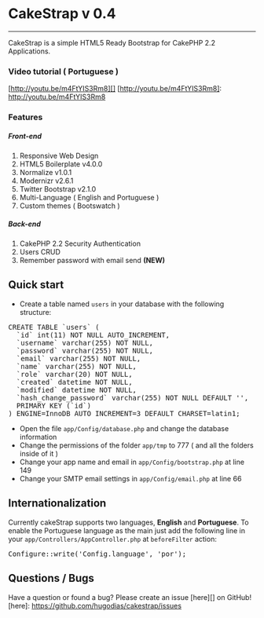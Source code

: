 # CakeStrap v 0.4
---
CakeStrap is a simple HTML5 Ready Bootstrap for CakePHP 2.2 Applications.


### Video tutorial ( Portuguese )
[http://youtu.be/m4FtYIS3Rm8][]
[http://youtu.be/m4FtYIS3Rm8]: http://youtu.be/m4FtYIS3Rm8


### Features
##### Front-end
1. Responsive Web Design
2. HTML5 Boilerplate v4.0.0
3. Normalize v1.0.1
4. Modernizr v2.6.1
5. Twitter Bootstrap v2.1.0
6. Multi-Language ( English and Portuguese )
7. Custom themes ( Bootswatch )

##### Back-end
1. CakePHP 2.2 Security Authentication
2. Users CRUD
3. Remember password with email send **(NEW)**


## Quick start

- Create a table named `users` in your database with the following structure:


<pre>CREATE TABLE `users` (
  `id` int(11) NOT NULL AUTO_INCREMENT,
  `username` varchar(255) NOT NULL,
  `password` varchar(255) NOT NULL,
  `email` varchar(255) NOT NULL,
  `name` varchar(255) NOT NULL,
  `role` varchar(20) NOT NULL,
  `created` datetime NOT NULL,
  `modified` datetime NOT NULL,
  `hash_change_password` varchar(255) NOT NULL DEFAULT '',
  PRIMARY KEY (`id`)
) ENGINE=InnoDB AUTO_INCREMENT=3 DEFAULT CHARSET=latin1;
</pre>


- Open the file `app/Config/database.php` and change the database information
- Change the permissions of the folder `app/tmp` to 777 ( and all the folders inside of it )
- Change your app name and email in `app/Config/bootstrap.php` at line 149
- Change your SMTP email settings in `app/Config/email.php` at line 66


## Internationalization

Currently cakeStrap supports two languages, **English** and **Portuguese**. To enable the Portuguese language as the main just add the following line in your `app/Controllers/AppController.php` at `beforeFilter` action:
<pre>
Configure::write('Config.language', 'por');
</pre> 



## Questions / Bugs

Have a question or found a bug? Please create an issue [here][] on GitHub!
[here]: https://github.com/hugodias/cakestrap/issues

